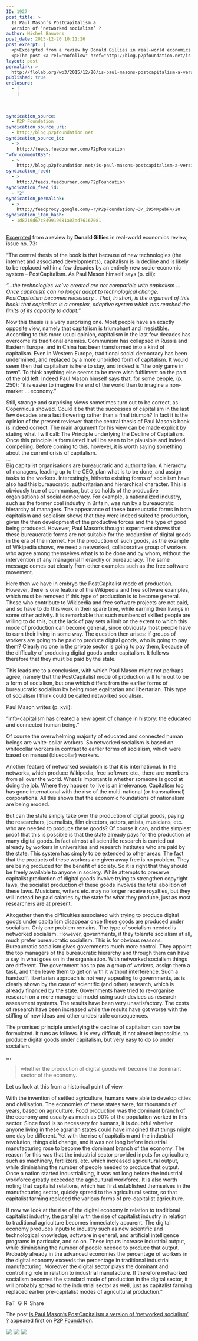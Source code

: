 ```yaml
---
ID: 1927
post_title: >
  Is Paul Mason’s PostCapitalism a
  version of ‘networked socialism’ ?
author: Michel Bauwens
post_date: 2015-12-20 10:11:26
post_excerpt: |
  <p>Excerpted from a review by Donald Gillies in real-world economics review, issue no. 73: &ldquo;The central thesis of the book is that because of new technologies (the internet and associated developments), capitalism is in decline and is likely to be replaced within a few decades by an entirely new socio-economic system &ndash; PostCapitalism. As Paul [&hellip;]</p>
  <p>The post <a rel="nofollow" href="http://blog.p2pfoundation.net/is-paul-masons-postcapitalism-a-version-of-networked-socialism/2015/12/20">Is Paul Mason&rsquo;s PostCapitalism a version of &lsquo;networked socialism&rsquo; ?</a> appeared first on <a rel="nofollow" href="http://blog.p2pfoundation.net/">P2P Foundation</a>.</p>
layout: post
permalink: >
  http://flolab.org/wp3/2015/12/20/is-paul-masons-postcapitalism-a-version-of-networked-socialism/
published: true
enclosure:
  - |
    |
        
        
        
syndication_source:
  - P2P Foundation
syndication_source_uri:
  - http://blog.p2pfoundation.net
syndication_source_id:
  - >
    http://feeds.feedburner.com/P2pFoundation
"wfw:commentRSS":
  - >
    http://blog.p2pfoundation.net/is-paul-masons-postcapitalism-a-version-of-networked-socialism/2015/12/20/feed
syndication_feed:
  - >
    http://feeds.feedburner.com/P2pFoundation
syndication_feed_id:
  - "2"
syndication_permalink:
  - >
    http://feedproxy.google.com/~r/P2pFoundation/~3/_i95MKpebF4/20
syndication_item_hash:
  - 1d8716d67c849919681a03ad76167081
---
```

[Excerpted][1] from a review by **Donald Gillies** in real-world economics review, issue no. 73:

“The central thesis of the book is that because of new technologies (the internet and associated developments), capitalism is in decline and is likely to be replaced within a few decades by an entirely new socio-economic system – PostCapitalism. As Paul Mason himself says (p. xiii):

*“…the technologies we’ve created are not compatible with capitalism … Once capitalism can no longer adapt to technological change, PostCapitalism becomes necessary… That, in short, is the argument of this book: that capitalism is a complex, adaptive system which has reached the limits of its capacity to adapt.”*

Now this thesis is a very surprising one. Most people have an exactly opposite view, namely that capitalism is triumphant and irresistible. According to this more usual opinion, capitalism in the last few decades has overcome its traditional enemies. Communism has collapsed in Russia and Eastern Europe, and in China has been transformed into a kind of capitalism. Even in Western Europe, traditional social democracy has been undermined, and replaced by a more unbridled form of capitalism. It would seem then that capitalism is here to stay, and indeed is “the only game in town”. To think anything else seems to be mere wish fulfilment on the part of the old left. Indeed Paul Mason himself says that, for some people, (p. 250): “it is easier to imagine the end of the world than to imagine a non-market … economy.”

Still, strange and surprising views sometimes turn out to be correct, as Copernicus showed. Could it be that the successes of capitalism in the last few decades are a last flowering rather than a final triumph? In fact it is the opinion of the present reviewer that the central thesis of Paul Mason’s book is indeed correct. The main argument for his view can be made explicit by stating what I will call: The Principle underlying the Decline of Capitalism. Once this principle is formulated it will be seen to be plausible and indeed compelling. Before coming to this, however, it is worth saying something about the current crisis of capitalism.  
…  
Big capitalist organisations are bureaucratic and authoritarian. A hierarchy of managers, leading up to the CEO, plan what is to be done, and assign tasks to the workers. Interestingly, hitherto existing forms of socialism have also had this bureaucratic, authoritarian and hierarchical character. This is obviously true of communism, but also holds of the productive organisations of social democracy. For example, a nationalized industry, such as the former coal industry in Britain, was run by a bureaucratic hierarchy of managers. The appearance of these bureaucratic forms in both capitalism and socialism shows that they were indeed suited to production, given the then development of the productive forces and the type of good being produced. However, Paul Mason’s thought experiment shows that these bureaucratic forms are not suitable for the production of digital goods in the era of the internet. For the production of such goods, as the example of Wikipedia shows, we need a networked, collaborative group of workers who agree among themselves what is to be done and by whom, without the intervention of any managerial hierarchy or bureaucracy. The same message comes out clearly from other examples such as the free software movement.

Here then we have in embryo the PostCapitalist mode of production. However, there is one feature of the Wikipedia and free software examples, which must be removed if this type of production is to become general. Those who contribute to Wikipedia and free software projects are not paid, and so have to do this work in their spare time, while earning their livings in some other activity. It is remarkable that such numbers of skilled people are willing to do this, but the lack of pay sets a limit on the extent to which this mode of production can become general, since obviously most people have to earn their living in some way. The question then arises: if groups of workers are going to be paid to produce digital goods, who is going to pay them? Clearly no one in the private sector is going to pay them, because of the difficulty of producing digital goods under capitalism. It follows therefore that they must be paid by the state.

This leads me to a conclusion, with which Paul Mason might not perhaps agree, namely that the PostCapitalist mode of production will turn out to be a form of socialism, but one which differs from the earlier forms of bureaucratic socialism by being more egalitarian and libertarian. This type of socialism I think could be called networked socialism. 

Paul Mason writes (p. xvii): 

“info-capitalism has created a new agent of change in history: the educated and connected human being.” 

Of course the overwhelming majority of educated and connected human beings are white-collar workers. So networked socialism is based on whitecollar workers in contrast to earlier forms of socialism, which were based on manual (bluecollar) workers.

Another feature of networked socialism is that it is international. In the networks, which produce Wikipedia, free software etc., there are members from all over the world. What is important is whether someone is good at doing the job. Where they happen to live is an irrelevance. Capitalism too has gone international with the rise of the multi-national (or transnational) corporations. All this shows that the economic foundations of nationalism are being eroded.

But can the state simply take over the production of digital goods, paying the researchers, journalists, film directors, actors, artists, musicians, etc. who are needed to produce these goods? Of course it can, and the simplest proof that this is possible is that the state already pays for the production of many digital goods. In fact almost all scientific research is carried out already by workers in universities and research institutes who are paid by the state. This system has simply to be extended to other areas. The fact that the products of these workers are given away free is no problem. They are being produced for the benefit of society. So it is right that they should be freely available to anyone in society. While attempts to preserve capitalist production of digital goods involve trying to strengthen copyright laws, the socialist production of these goods involves the total abolition of these laws. Musicians, writers etc. may no longer receive royalties, but they will instead be paid salaries by the state for what they produce, just as most researchers are at present.

Altogether then the difficulties associated with trying to produce digital goods under capitalism disappear once these goods are produced under socialism. Only one problem remains. The type of socialism needed is networked socialism. However, governments, if they tolerate socialism at all, much prefer bureaucratic socialism. This is for obvious reasons. Bureaucratic socialism gives governments much more control. They appoint the top managers of the bureaucratic hierarchy and through them can have a say in what goes on in the organisation. With networked socialism things are different. The government has to pay a group of workers, assign them a task, and then leave them to get on with it without interference. Such a handsoff, libertarian approach is not very appealing to governments, as is clearly shown by the case of scientific (and other) research, which is already financed by the state. Governments have tried to re-organise research on a more managerial model using such devices as research assessment systems. The results have been very unsatisfactory. The costs of research have been increased while the results have got worse with the stifling of new ideas and other undesirable consequences.

The promised principle underlying the decline of capitalism can now be formulated. It runs as follows. It is very difficult, if not almost impossible, to produce digital goods under capitalism, but very easy to do so under socialism.

**…**

> whether the production of digital goods will become the dominant sector of the economy.

Let us look at this from a historical point of view.

With the invention of settled agriculture, humans were able to develop cities and civilisation. The economies of these states were, for thousands of years, based on agriculture. Food production was the dominant branch of the economy and usually as much as 90% of the population worked in this sector. Since food is so necessary for humans, it is doubtful whether anyone living in these agrarian states could have imagined that things might one day be different. Yet with the rise of capitalism and the industrial revolution, things did change, and it was not long before industrial manufacturing rose to become the dominant branch of the economy. The reason for this was that the industrial sector provided inputs for agriculture, such as machinery, fertilizers, etc. which increased agricultural output, while diminishing the number of people needed to produce that output. Once a nation started industrialising, it was not long before the industrial workforce greatly exceeded the agricultural workforce. It is also worth noting that capitalist relations, which had first established themselves in the manufacturing sector, quickly spread to the agricultural sector, so that capitalist farming replaced the various forms of pre-capitalist agriculture.

If now we look at the rise of the digital economy in relation to traditional capitalist industry, the parallel with the rise of capitalist industry in relation to traditional agriculture becomes immediately apparent. The digital economy produces inputs to industry such as new scientific and technological knowledge, software in general, and artificial intelligence programs in particular, and so on. These inputs increase industrial output, while diminishing the number of people needed to produce that output. Probably already in the advanced economies the percentage of workers in the digital economy exceeds the percentage in traditional industrial manufacturing. Moreover the digital sector plays the dominant and controlling role in relation to industrial manufacture. If therefore networked socialism becomes the standard mode of production in the digital sector, it will probably spread to the industrial sector as well, just as capitalist farming replaced earlier pre-capitalist modes of agricultural production.” 

<a class="a2a_button_facebook" href="http://www.addtoany.com/add_to/facebook?linkurl=http%3A%2F%2Fblog.p2pfoundation.net%2Fis-paul-masons-postcapitalism-a-version-of-networked-socialism%2F2015%2F12%2F20&linkname=Is%20Paul%20Mason%E2%80%99s%20PostCapitalism%20a%20version%20of%20%E2%80%98networked%20socialism%E2%80%99%20%3F" title="Facebook" rel="nofollow"><img src="http://blog.p2pfoundation.net/wp-content/plugins/add-to-any/icons/facebook.png" width="16" height="16" alt="Facebook" /></a><a class="a2a_button_twitter" href="http://www.addtoany.com/add_to/twitter?linkurl=http%3A%2F%2Fblog.p2pfoundation.net%2Fis-paul-masons-postcapitalism-a-version-of-networked-socialism%2F2015%2F12%2F20&linkname=Is%20Paul%20Mason%E2%80%99s%20PostCapitalism%20a%20version%20of%20%E2%80%98networked%20socialism%E2%80%99%20%3F" title="Twitter" rel="nofollow"><img src="http://blog.p2pfoundation.net/wp-content/plugins/add-to-any/icons/twitter.png" width="16" height="16" alt="Twitter" /></a><a class="a2a_button_google_plus" href="http://www.addtoany.com/add_to/google_plus?linkurl=http%3A%2F%2Fblog.p2pfoundation.net%2Fis-paul-masons-postcapitalism-a-version-of-networked-socialism%2F2015%2F12%2F20&linkname=Is%20Paul%20Mason%E2%80%99s%20PostCapitalism%20a%20version%20of%20%E2%80%98networked%20socialism%E2%80%99%20%3F" title="Google+" rel="nofollow"><img src="http://blog.p2pfoundation.net/wp-content/plugins/add-to-any/icons/google_plus.png" width="16" height="16" alt="Google+" /></a><a class="a2a_button_reddit" href="http://www.addtoany.com/add_to/reddit?linkurl=http%3A%2F%2Fblog.p2pfoundation.net%2Fis-paul-masons-postcapitalism-a-version-of-networked-socialism%2F2015%2F12%2F20&linkname=Is%20Paul%20Mason%E2%80%99s%20PostCapitalism%20a%20version%20of%20%E2%80%98networked%20socialism%E2%80%99%20%3F" title="Reddit" rel="nofollow"><img src="http://blog.p2pfoundation.net/wp-content/plugins/add-to-any/icons/reddit.png" width="16" height="16" alt="Reddit" /></a><a class="a2a_dd a2a_target addtoany_share_save" href="https://www.addtoany.com/share#url=http%3A%2F%2Fblog.p2pfoundation.net%2Fis-paul-masons-postcapitalism-a-version-of-networked-socialism%2F2015%2F12%2F20&title=Is%20Paul%20Mason%E2%80%99s%20PostCapitalism%20a%20version%20of%20%E2%80%98networked%20socialism%E2%80%99%20%3F" id="wpa2a_6"><img src="http://blog.p2pfoundation.net/wp-content/plugins/add-to-any/share_save_120_16.png" width="120" height="16" alt="Share" /></a>

The post <a rel="nofollow" href="http://blog.p2pfoundation.net/is-paul-masons-postcapitalism-a-version-of-networked-socialism/2015/12/20">Is Paul Mason’s PostCapitalism a version of ‘networked socialism’ ?</a> appeared first on <a rel="nofollow" href="http://blog.p2pfoundation.net/">P2P Foundation</a>.

<div class="feedflare">
  <a href="http://feeds.feedburner.com/~ff/P2pFoundation?a=_i95MKpebF4:gGCsV5rc3vs:7Q72WNTAKBA"><img src="http://feeds.feedburner.com/~ff/P2pFoundation?d=7Q72WNTAKBA" border="0" /></img></a> <a href="http://feeds.feedburner.com/~ff/P2pFoundation?a=_i95MKpebF4:gGCsV5rc3vs:D7DqB2pKExk"><img src="http://feeds.feedburner.com/~ff/P2pFoundation?i=_i95MKpebF4:gGCsV5rc3vs:D7DqB2pKExk" border="0" /></img></a> <a href="http://feeds.feedburner.com/~ff/P2pFoundation?a=_i95MKpebF4:gGCsV5rc3vs:2mJPEYqXBVI"><img src="http://feeds.feedburner.com/~ff/P2pFoundation?d=2mJPEYqXBVI" border="0" /></img></a>
</div>

<img src="http://feeds.feedburner.com/~r/P2pFoundation/~4/_i95MKpebF4" height="1" width="1" alt="" />

 [1]: http://www.paecon.net/PAEReview/issue73/Gillies73.pdf